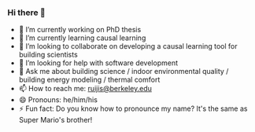 ### Hi there 👋

- 🔭 I’m currently working on PhD thesis
- 🌱 I’m currently learning causal learning
- 👯 I’m looking to collaborate on developing a causal learning tool for building scientists
- 🤔 I’m looking for help with software development
- 💬 Ask me about building science / indoor environmental quality / building energy modeling / thermal comfort
- 📫 How to reach me: ruijis@berkeley.edu
- 😄 Pronouns: he/him/his
- ⚡ Fun fact: Do you know how to pronounce my name? It's the same as Super Mario's brother!
